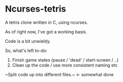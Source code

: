 # Ncurses-tetris
A tetris clone written in C, using ncurses.

As of right now, I've got a working basis.

Code is a bit unwieldy.

So, what's left to-do:

1. Finish game states (pause / 'dead' / start-screen / ..)
2. Clean up the code / use more consistent naming etc

~Split code up into different files.~ <- somewhat done
